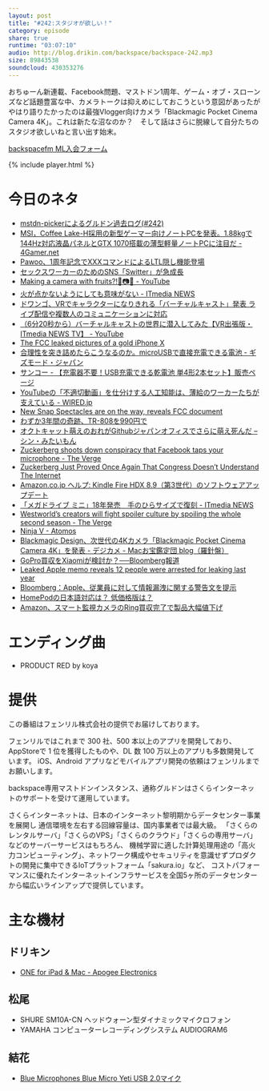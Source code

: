 ```yaml
---
layout: post
title: "#242:スタジオが欲しい！"
category: episode
share: true
runtime: "03:07:10"
audio: http://blog.drikin.com/backspace/backspace-242.mp3
size: 89843538
soundcloud: 430353276
---
```


おちゅーん新連載、Facebook問題、マストドン1周年、ゲーム・オブ・スローンズなど話題豊富な中、カメラトークは抑えめにしておこうという意図があったがやはり語りたかったのは最強Vlogger向けカメラ「Blackmagic Pocket Cinema Camera 4K」。これは新たな沼なのか？　そして話はさらに脱線して自分たちのスタジオ欲しいねと言い出す始末。

[backspacefm ML入会フォーム](http://backspace.us11.list-manage.com/subscribe?u=09c933bd3997c1d16dbed156a&id=84b6529b91)

{% include player.html %}

# 今日のネタ
* [mstdn-pickerによるグルドン過去ログ(#242)](https://rbtnn.github.io/mstdn-picker/?instance=mstdn.guru&since_id=99855827345388494&max_id=99856597566928870)
* [MSI，Coffee Lake-H採用の新型ゲーマー向けノートPCを発表。1.88kgで144Hz対応液晶パネルとGTX 1070搭載の薄型軽量ノートPCに注目だ - 4Gamer.net](http://www.4gamer.net/games/118/G011863/20180411108/)
* [Pawoo、1周年記念でXXXコマンドによるLTL隠し機能登場](http://www.itmedia.co.jp/news/articles/1804/14/news023.html)
* [セックスワーカーのためのSNS「Switter」が急成長](http://www.itmedia.co.jp/news/articles/1804/12/news077.html)
* [Making a camera with fruits?!🍉📷🍈 - YouTube](https://www.youtube.com/watch?v=JA1IO7fzJ9s)
* [火が点かないようにしても意味がない - ITmedia NEWS](http://www.itmedia.co.jp/news/articles/1804/11/news103.html)
* [ドワンゴ、VRでキャラクターになりきれる「バーチャルキャスト」発表 ライブ配信や複数人のコミュニケーションに対応](http://www.itmedia.co.jp/news/articles/1804/13/news137.html)
* [（6分20秒から）バーチャルキャストの世界に潜入してみた【VR出張版・ITmedia NEWS TV】 - YouTube](https://www.youtube.com/watch?v=P66BNMuee7A)
* [The FCC leaked pictures of a gold iPhone X](https://www.engadget.com/2018/04/13/fcc-leaks-gold-iphone-x/)
* [合理性を突き詰めたらこうなるのか。microUSBで直接充電できる電池 - ギズモード・ジャパン](https://www.gizmodo.jp/2018/04/microusb-battery.html)
* [サンコー - 【充電器不要！USB充電できる乾電池 単4形2本セット】販売ページ](https://www.thanko.jp/shopdetail/000000003048/)
* [YouTubeの「不適切動画」を仕分けする人工知能は、薄給のワーカーたちが支えている - WIRED.jp](https://wired.jp/2018/04/12/youtube-mechanical-turk-content/)
* [New Snap Spectacles are on the way, reveals FCC document](https://www.fastcompany.com/40557476/new-snap-spectacles-are-on-the-way-reveals-fcc-document?partner=feedburner&utm_source=feedburner&utm_medium=feed&utm_campaign=feedburner+fastcompany&utm_content=feedburner)
* [わずか3年間の奇跡、TR-808を990円で](http://www.itmedia.co.jp/news/articles/1804/10/news047.html)
* [オクトキャット萌えのおれがGithubジャパンオフィスでさらに萌え死んだ – シン・みたいもん](https://mitaimon.com/%E3%82%AA%E3%82%AF%E3%83%88%E3%82%AD%E3%83%A3%E3%83%83%E3%83%88%E8%90%8C%E3%81%88%E3%81%AE%E3%81%8A%E3%82%8C%E3%81%8Cgithub%E3%82%B8%E3%83%A3%E3%83%91%E3%83%B3%E3%82%AA%E3%83%95%E3%82%A3%E3%82%B9%E3%81%A7%E3%81%95%E3%82%89%E3%81%AB%E8%90%8C%E3%81%88%E6%AD%BB%E3%82%93%E3%81%A0-781eee6a28e2)
* [Zuckerberg shoots down conspiracy that Facebook taps your microphone - The Verge](https://www.theverge.com/2018/4/10/17221478/zuckerberg-facebook-senate-listening-tapping-microphone)
* [Zuckerberg Just Proved Once Again That Congress Doesn’t Understand The Internet](https://www.fastcompany.com/40557799/zuckerberg-just-proved-once-again-that-congress-doesnt-understand-the-internet?partner=feedburner&utm_source=feedburner&utm_medium=feed&utm_campaign=feedburner+fastcompany&utm_content=feedburner)
* [Amazon.co.jp ヘルプ: Kindle Fire HDX 8.9（第3世代）のソフトウェアアップデート](https://www.amazon.co.jp/gp/help/customer/display.html/?nodeId=201357220)
* [「メガドライブ ミニ」18年発売　手のひらサイズで復刻 - ITmedia NEWS](http://www.itmedia.co.jp/news/articles/1804/14/news026.html)
* [Westworld’s creators will fight spoiler culture by spoiling the whole second season - The Verge](https://www.theverge.com/2018/4/9/17216640/westworld-season-2-hbo-spoilers-reddit-ama-jonathan-nolan-lisa-joy)
* [Ninja V - Atomos](https://www.atomos.com/ninjav)
* [Blackmagic Design、次世代の4Kカメラ「Blackmagic Pocket Cinema Camera 4K」を発表 - デジカメ - Macお宝鑑定団 blog（羅針盤）](http://www.macotakara.jp/blog/digital_camera/entry-34769.html)
* [GoPro買収をXiaomiが検討か？──Bloomberg報道](http://www.itmedia.co.jp/news/articles/1804/13/news072.html)
* [Leaked Apple memo reveals 12 people were arrested for leaking last year](https://www.engadget.com/2018/04/13/apple-memo-urges-employees-stop-leaking/)
* [Bloomberg：Apple、従業員に対して情報漏洩に関する警告文を提示](http://www.macotakara.jp/blog/news/entry-34799.html)
* [HomePodの日本語対応は？ 低価格版は？](http://www.itmedia.co.jp/news/articles/1804/13/news060.html)
* [Amazon、スマート監視カメラのRing買収完了で製品大幅値下げ](http://www.itmedia.co.jp/news/articles/1804/13/news070.html)

# エンディング曲
* PRODUCT RED by koya

# 提供

この番組はフェンリル株式会社の提供でお届けしております。

フェンリルではこれまで 300 社、500 本以上のアプリを開発しており、AppStoreで 1 位を獲得したものや、DL 数 100 万以上のアプリも多数開発しています。
iOS、Android アプリなどモバイルアプリ開発の依頼はフェンリルまでお願いします。

backspace専用マストドンインスタンス、通称グルドンはさくらインターネットのサポートを受けて運用しています。

さくらインターネットは、日本のインターネット黎明期からデータセンター事業を展開し
通信環境を左右する回線容量は、国内事業者では最大級。
「さくらのレンタルサーバ」「さくらのVPS」「さくらのクラウド」「さくらの専用サーバ」などのサーバーサービスはもちろん、
機械学習に適した計算処理用途の「高火力コンピューティング」、ネットワーク構成やセキュリティを意識せずプロダクトの開発に集中できるIoTプラットフォーム「sakura.io」など、
コストパフォーマンスに優れたインターネットインフラサービスを全国5ヶ所のデータセンターから幅広いラインアップで提供しています。

# 主な機材

## ドリキン
* [ONE for iPad & Mac - Apogee Electronics](http://amzn.to/2DJVyyj)

## 松尾
* SHURE  SM10A-CN ヘッドウォーン型ダイナミックマイクロフォン
* YAMAHA コンピューターレコーディングシステム AUDIOGRAM6

## 結花
* [Blue Microphones Blue Micro Yeti USB 2.0マイク](http://www.bluedesigns.jp/products/yeti/)

